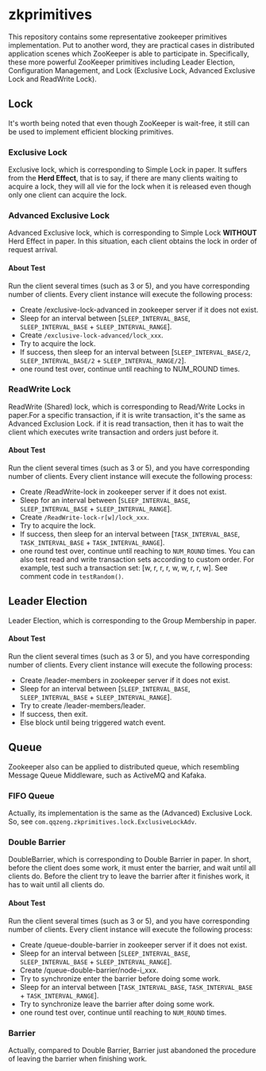 # zkprimitives
This repository contains some representative zookeeper primitives implementation. Put to another word, 
they are practical cases in distributed application scenes which ZooKeeper is able to participate in.
Specifically, these more powerful ZooKeeper primitives including Leader Election, Configuration Management, and Lock (Exclusive Lock, Advanced Exclusive Lock and ReadWrite Lock).

## Lock
It's worth being noted that even though ZooKeeper is wait-free, it still can be used to implement efficient blocking primitives. 

### Exclusive Lock
Exclusive lock, which is corresponding to Simple Lock in paper. It suffers from the **Herd Effect**, that is to say, if there are many clients waiting to acquire a lock, they will all vie for the lock when it is released even though only one client can acquire the lock.

### Advanced Exclusive Lock
Advanced Exclusive lock, which is corresponding to Simple Lock **WITHOUT** Herd Effect in paper.
In this situation, each client obtains the lock in order of request arrival.

#### About Test
Run the client several times (such as 3 or 5), and you have corresponding number of clients. Every client instance will execute the following process:
- Create /exclusive-lock-advanced in zookeeper server if it does not exist.
- Sleep for an interval between [`SLEEP_INTERVAL_BASE`, `SLEEP_INTERVAL_BASE` + `SLEEP_INTERVAL_RANGE`].
- Create `/exclusive-lock-advanced/lock_xxx`.
- Try to acquire the lock.
- If success, then sleep for an interval between [`SLEEP_INTERVAL_BASE/2`, `SLEEP_INTERVAL_BASE/2` + `SLEEP_INTERVAL_RANGE/2`].
- one round test over, continue until reaching to NUM_ROUND times.

### ReadWrite Lock
ReadWrite (Shared) lock, which is corresponding to Read/Write Locks in paper.For a specific transaction, if it is write transaction, it's the same as Advanced Exclusion Lock. if it is read transaction, then it has to wait the client which executes write transaction and orders just before it.

#### About Test
Run the client several times (such as 3 or 5), and you have corresponding number of clients. Every client instance will execute the following process:
- Create /ReadWrite-lock in zookeeper server if it does not exist.
- Sleep for an interval between [`SLEEP_INTERVAL_BASE`, `SLEEP_INTERVAL_BASE` + `SLEEP_INTERVAL_RANGE`].
- Create `/ReadWrite-lock-r[w]/lock_xxx`.
- Try to acquire the lock.
- If success, then sleep for an interval between [`TASK_INTERVAL_BASE`, `TASK_INTERVAL_BASE` + `TASK_INTERVAL_RANGE`].
- one round test over, continue until reaching to `NUM_ROUND` times.
You can also test read and write transaction sets according to custom order. For example, test such a transaction set: [w, r, r, r, w, w, r, r, w]. See comment code in `testRandom()`.

## Leader Election
Leader Election, which is corresponding to the Group Membership in paper.

#### About Test
Run the client several times (such as 3 or 5), and you have corresponding number of clients. Every client instance will execute the following process:
- Create /leader-members in zookeeper server if it does not exist.
- Sleep for an interval between [`SLEEP_INTERVAL_BASE`, `SLEEP_INTERVAL_BASE` + `SLEEP_INTERVAL_RANGE`].
- Try to create /leader-members/leader.
- If success, then exit.
- Else block until being triggered watch event.

## Queue
Zookeeper also can be applied to distributed queue, which resembling Message Queue Middleware, such as ActiveMQ and Kafaka.

### FIFO Queue
Actually, its implementation is the same as the (Advanced) Exclusive Lock. So, see `com.qqzeng.zkprimitives.lock.ExclusiveLockAdv`.

### Double Barrier
DoubleBarrier, which is corresponding to Double Barrier in paper. In short, before the client does some work, it must enter the barrier, and wait until all clients do. Before the client try to leave the barrier after it finishes work, it has to wait until all clients do.

#### About Test
Run the client several times (such as 3 or 5), and you have corresponding number of clients. Every client instance will execute the following process:
- Create /queue-double-barrier in zookeeper server if it does not exist.
- Sleep for an interval between [`SLEEP_INTERVAL_BASE`, `SLEEP_INTERVAL_BASE` + `SLEEP_INTERVAL_RANGE`].
- Create /queue-double-barrier/node-i_xxx.
- Try to synchronize enter the barrier before doing some work.
- Sleep for an interval between [`TASK_INTERVAL_BASE`, `TASK_INTERVAL_BASE` + `TASK_INTERVAL_RANGE`].
- Try to synchronize leave the barrier after doing some work.
- one round test over, continue until reaching to `NUM_ROUND` times.

### Barrier
Actually, compared to Double Barrier, Barrier just abandoned the procedure of leaving the barrier when finishing work.

